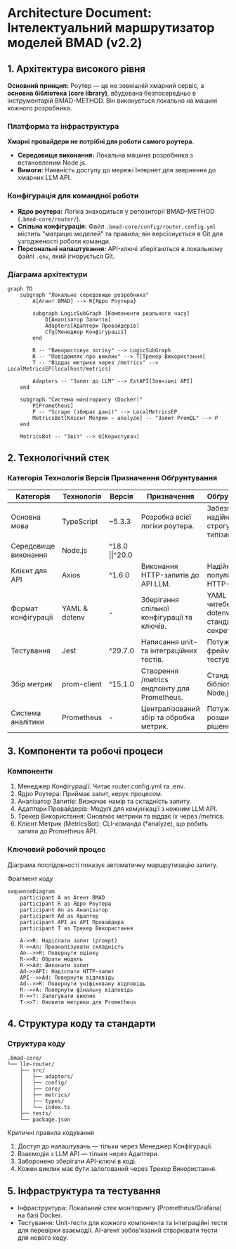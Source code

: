 # Architecture Document: Інтелектуальний маршрутизатор моделей BMAD (v2.2)

## 1. Архітектура високого рівня

**Основний принцип:** Роутер — це не зовнішній хмарний сервіс, а **основна бібліотека (core library)**, вбудована безпосередньо в інструментарій BMAD-METHOD. Він виконується локально на машині кожного розробника.

### Платформа та інфраструктура

**Хмарні провайдери не потрібні для роботи самого роутера.**

- **Середовище виконання:** Локальна машина розробника з встановленим Node.js.
- **Вимоги:** Наявність доступу до мережі Інтернет для звернення до хмарних LLM API.

### Конфігурація для командної роботи

- **Ядро роутера:** Логіка знаходиться у репозиторії BMAD-METHOD (`.bmad-core/router/`).
- **Спільна конфігурація:** Файл `.bmad-core/config/router.config.yml` містить "матрицю моделей" та правила; він версіонується в Git для узгодженості роботи команди.
- **Персональні налаштування:** API-ключі зберігаються в локальному файлі `.env`, який ігнорується Git.

### Діаграма архітектури

```mermaid
graph TD
    subgraph "Локальне середовище розробника"
        A[Агент BMAD] --> R{Ядро Роутера}

        subgraph LogicSubGraph [Компоненти реального часу]
            D[Аналізатор Запитів]
            Adapters[Адаптери Провайдерів]
            Cfg[Менеджер Конфігурації]
        end

        R -- "Використовує логіку" --> LogicSubGraph
        R -- "Повідомляє про виклик" --> T[Трекер Використання]
        T -- "Віддає метрики через /metrics" --> LocalMetricsEP[localhost/metrics]

        Adapters -- "Запит до LLM" --> ExtAPI[Зовнішні API]
    end

    subgraph "Система моніторингу (Docker)"
        P[Prometheus]
        P -- "Scrape (збирає дані)" --> LocalMetricsEP
        MetricsBot[Клієнт Метрик — analyze] -- "Запит PromQL" --> P
    end

    MetricsBot -- "Звіт" --> U[Користувач]
```

## 2. Технологічний стек

### Категорія Технологія Версія Призначення Обґрунтування

| Категорія            | Технологія    | Версія          | Призначення                                  | Обґрунтування                                     |
| -------------------- | ------------- | --------------- | -------------------------------------------- | ------------------------------------------------- |
| Основна мова         | TypeScript    | ~5.3.3          | Розробка всієї логіки роутера.               | Забезпечує надійність та строгу типізацію.        |
| Середовище виконання | Node.js       | ^18.0 \|\|^20.0 |                                              |                                                   |
| Клієнт для API       | Axios         | ^1.6.0          | Виконання HTTP-запитів до API LLM.           | Надійний та популярний HTTP-клієнт.               |
| Формат конфігурації  | YAML & dotenv | -               | Зберігання спільної конфігурації та ключів.  | YAML читебельний, dotenv — стандарт для секретів. |
| Тестування           | Jest          | ^29.7.0         | Написання unit- та інтеграційних тестів.     | Потужний фреймворк для тестування.                |
| Збір метрик          | prom-client   | ^15.1.0         | Створення /metrics ендпоінту для Prometheus. | Стандартна бібліотека для Node.js.                |
| Система аналітики    | Prometheus    | -               | Централізований збір та обробка метрик.      | Потужне та розширюване рішення.                   |

## 3. Компоненти та робочі процеси

### Компоненти

1. Менеджер Конфігурації: Читає router.config.yml та .env.
2. Ядро Роутера: Приймає запит, керує процесом.
3. Аналізатор Запитів: Визначає намір та складність запиту.
4. Адаптери Провайдерів: Модулі для комунікації з кожним LLM API.
5. Трекер Використання: Оновлює метрики та віддає їх через /metrics.
6. Клієнт Метрик (MetricsBot): CLI-команда (*analyze), що робить запити до Prometheus API.

### Ключовий робочий процес

Діаграма послідовності показує автоматичну маршрутизацію запиту.

Фрагмент коду

```mermaid
sequenceDiagram
    participant A as Агент BMAD
    participant R as Ядро Роутера
    participant An as Аналізатор
    participant Ad as Адаптер
    participant API as API Провайдера
    participant T as Трекер Використання

    A->>R: Надіслати запит (prompt)
    R->>An: Проаналізувати складність
    An-->>R: Повернути оцінку
    R->>R: Обрати модель
    R->>Ad: Виконати запит
    Ad->>API: Надіслати HTTP-запит
    API-->>Ad: Повернути відповідь
    Ad-->>R: Повернути уніфіковану відповідь
    R-->>A: Повернути фінальну відповідь
    R->>T: Залогувати виклик
    T->>T: Оновити метрики для Prometheus
```

## 4. Структура коду та стандарти

### Структура коду

```Plaintext
.bmad-core/
└── llm-router/
    ├── src/
    │   ├── adapters/
    │   ├── config/
    │   ├── core/
    │   ├── metrics/
    │   ├── types/
    │   └── index.ts
    ├── tests/
    └── package.json
```

Критичні правила кодування

1. Доступ до налаштувань — тільки через Менеджер Конфігурації.
2. Взаємодія з LLM API — тільки через Адаптери.
3. Заборонено зберігати API-ключі в коді.
4. Кожен виклик має бути залогований через Трекер Використання.

## 5. Інфраструктура та тестування

- Інфраструктура: Локальний стек моніторингу (Prometheus/Grafana) на базі Docker.
- Тестування: Unit-тести для кожного компонента та інтеграційні тести для перевірки взаємодії. AI-агент зобов'язаний створювати тести для нового коду.
